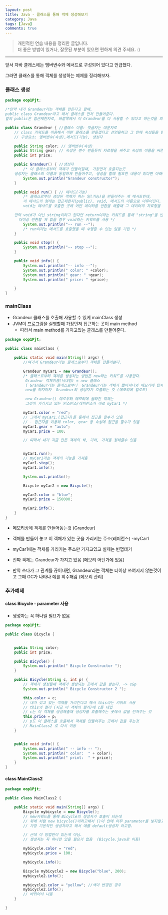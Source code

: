 ```yaml
---
layout: post
title: Java - 클래스를 통해 객체 생성해보기
category: Java
tags: [Java]
comments: true
---
```


> 개인적인 연습 내용을 정리한 글입니다.      
> 더 좋은 방법이 있거나, 잘못된 부분이 있으면 편하게 의견 주세요. :)

<hr>

앞서 자바 클래스에는 멤버변수와 메서드로 구성되어 있다고 언급했다.

그러면 클래스를 통해 객체를 생성하는 예제를 정리해보자.


### 클래스 생성


```java
package oop1Pjt;

/*만약 내가 Grandeur라는 객체를 만든다고 할때,
public class Grandeur라고 해서 클래스를 먼저 만들어준다.
앞의 public은 접근제한자로, 바깥쪽에서 이 Grandeur를 다 사용할 수 있다고 하는것을 의미 (나중에 다시설명)*/

public class Grandeur { //클래스 이름: 첫글자는 대문자로
	// class 키워드를 이용해서 어떤 클래스를 만들겠다고 선언을하고 그 안에 속성들을 만들어주는데
	// 구성요소: 멤버변수(속성),메서드(기능), 생성자

	public String color; // 멤버변수(속성)
	public String gear; // 속성은 변수 만들듯이 자료형을 써주고 속성의 이름을 써준다.
	public int price;

	public Grandeur() { //생성자
		/* 이 클래스로부터 객체가 만들어질때, 가장먼저 호출되는곳
    생성자는 클래스의 이름과 동일하게 만들어주고, 생성을 할때 필요한 내용이 있다면 아래에 만들어주고 없을 경우 그냥 비워 놓아도 된다.*/
		System.out.println("Grandeur constructor");
	}

	public void run() { // 메서드(기능)
		/* 클래스로부터 생성된 객체가 하는 일(기능)을 만들어주는 게 메서드인데,
		이 메서드의 형태는 접근제한자(public), void, 메서드의 이름으로 이루어진다.
		void는 메서드를 호출한 곳에 어떤 데이터를 반환을 해줄때 그 데이터의 자료형을 어떤 것을 해줄지를 써주며 반환하는 값이 없을때  void를 사용

    만약 void가 아닌 string이라고 한다면 return이라는 키워드를 통해 "string"을 반환해줄 수 있다.
	  더이상 반환할 게 없을 경우 void라는 키워드를 사용 */
		System.out.println("-- run --");
		/* run이라는 메서드를 호출했을 때 수행할 수 있는 일을 기입 */
	}

	public void stop() {
		System.out.println("-- stop --");
	}

	public void info() {
		System.out.println("-- info --");
		System.out.println(" color: " +color);
		System.out.println(" gear: " +gear);
		System.out.println(" price: " +price);

	}
}
```

### mainClass

- Grandeur 클래스를 호출해 사용할 수 있게 mainClass 생성
- JVM이 프로그램을 실행할때 가장먼저 접근하는 곳이 main method
  - 따라서 main method를 가지고있는 클래스를 만들어준다.


```java
package oop1Pjt;

public class mainClass {

	public static void main(String[] args) {
		//여기서 Grandeur라는 클래스로부터 객체를 만들어본다.

		Grandeur myCar1 = new Grandeur();
		/* 클래스로부터 객체를 생성하는 방법은 new라는 키워드를 사용한다.
		 Grandeur 객체이름(닉네임) = new 클래스
		 ( Grandeur라는 클래스로부터  Grandeur라는 객체가 뽑아져나와 메모리에 탑재 )
		 new를 하자마자  Grandeur의 생성자가 호출되는 것 (메모리에 업로드)

		 new Grandeur() 얘로부터 메모리에 올라간 객체는
		 그것이 가리키고 있는 인스턴스/레퍼런스가 바로 myCar1 */

		myCar1.color = "red";
		// 그래서 myCar1.(접근자)를 통해서 접근을 할수가 있음
		// . 접근자를 이용해 color, gear 등 속성에 접근을 할수가 있음
		myCar1.gear = "auto";
		myCar1.price = 100;

		// 따라서 내가 지금 만든 객체의 색, 기어, 가격을 정해줄수 있음


		myCar1.run();
		// myCar1라는 객체의 기능을 가져옴
		myCar1.stop();
		myCar1.info();

		System.out.println();

		Bicycle myCar2 = new Bicycle();

		myCar2.color = "blue";
		myCar2.price = 150000;

		myCar2.info();
	}
}
```

-	메모리상에 객체를 만들어놓는것 (Grandeur)
-	객체를 만들어 놓고 이 객체가 있는 곳을 가리키는 주소(레퍼런스) -myCar1
  - myCar1에는 객체를 가리키는 주소만 가지고있고 실제는 빈껍데기
  - 진짜 객체는 Grandeur가 가지고 있음 (메모리 어딘가에 있음)

- 만약 쓰다가 그 관계를 끊어내면, Grandeur라는 객체는 더이상 쓰여지지 않는것이고 그때 GC가 나타나 얘를 회수해감 (메모리 관리)


### 추가예제

#### class Bicycle - parameter 사용

- 생성자는 꼭 하나일 필요가 없음

```java
package oop1Pjt;

public class Bicycle {


	public String color;
	public int price;

	public Bicycle() {
		System.out.println(" Bicycle Constructor ");
	}

	public Bicycle(String c, int p) {
		// 객체가 생성될때 객체가 생성되는 곳에서 값을 받는다. -> c&p
		System.out.println(" Bicycle Constructor 2 ");

		this.color = c;
		// 내가 갖고 있는 객체를 가리킨다고 해서 this라는 키워드 사용
		// this의 컬러 (지금 이 객체의 컬러)에 c를 대입
		// c는 이 객체를 생성해줄때 생성자를 호출해주는 곳에서 값을 던져주는 것
		this.price = p;
		// p도 이 클래스를 호출해서 객체를 만들어주는 곳에서 값을 주는것
		// MainClass2 로 다시 이동
	}


	public void info() {
		System.out.println(" -- info -- ");
		System.out.println(" color:  " + color);
		System.out.println(" print:  " + price);
	}
}
```

#### class MainClass2


```java
package oop1Pjt;

public class MainClass2 {

	public static void main(String[] args) {
		Bicycle mybicycle = new Bicycle();
		// new키워드를 통해 Bicycle의 생성자가 호출이 되는데
		// 위에 처럼 new bicycle()이라고해서 ()이 안에 아무 parameter를 넣지않고도 호출이 가능
		// 가장 기본적인 생성자라고 해서 얘를 default생성자 라고함.

		// 근데 이 방법만이 있는게 아님.
		// 생성자는 꼭 하나만 있을 필요가 없음  (Bicycle.java로 이동)

		mybicycle.color = "red";
		mybicycle.price = 100;

		mybicycle.info();

		Bicycle mybicycle2 = new Bicycle("blue", 200);
		mybicycle2.info();

		mybicycle2.color = "yellow"; //색이 변경된 경우
		mybicycle2.info();
		// 바뀌어서 나옴
	}

}
```
